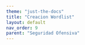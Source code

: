 ```yaml
---
theme: "just-the-docs"
title: "Creacion Wordlist"
layout: default
nav_order: 9
parent: "Seguridad Ofensiva"
---
```


